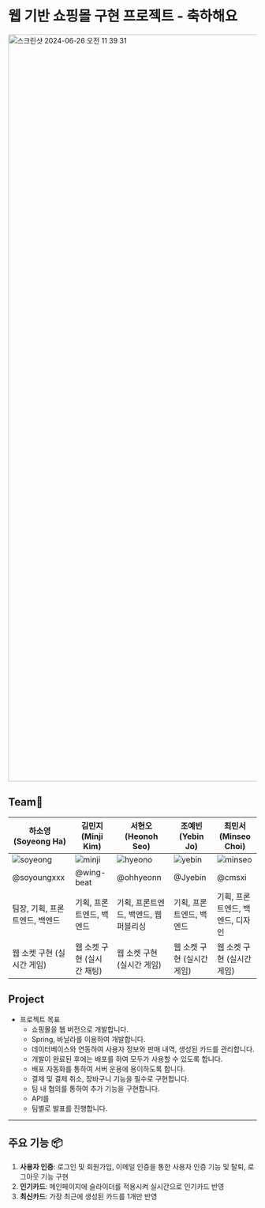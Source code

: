 # 웹 기반 쇼핑몰 구현 프로젝트 - 축하해요

<img width="1512" alt="스크린샷 2024-06-26 오전 11 39 31" src="https://github.com/Jyebin/shinhan_team2_chukahaeyo/assets/108725996/73f2fc1d-8afe-469d-b9ea-0631946ece91">

## Team🐥

| 하소영 (Soyeong Ha)                                                                                              | 김민지(Minji Kim)                                                                                              | 서현오(Heonoh Seo)                                                                                              | 조예빈(Yebin Jo)                                                                                                | 최민서(Minseo Choi)                                                                                            |
|---------------------------------------------------------------------------------------------------------------|-------------------------------------------------------------------------------------------------------------|--------------------------------------------------------------------------------------------------------------|--------------------------------------------------------------------------------------------------------------|-------------------------------------------------------------------------------------------------------------|
| ![soyeong](https://github.com/Jyebin/shinhan_team3_omok/assets/67955977/d4212bca-3100-4b21-bc24-3bb171350336) | ![minji](https://github.com/Jyebin/shinhan_team3_omok/assets/67955977/6a5d0a60-8ebb-4548-8071-2957265442ef) | ![hyeono](https://github.com/Jyebin/shinhan_team3_omok/assets/67955977/9efc21d8-3525-4ddf-8126-b2fcda73e8a5)  | ![yebin](https://github.com/Jyebin/shinhan_team3_omok/assets/67955977/47f41339-2451-4c5b-9461-e83772ad8ecc)| ![minseo](https://github.com/Jyebin/shinhan_team3_omok/assets/67955977/1135661a-ed49-4b5a-9962-16fb87eb53d4) |
| @soyoungxxx                                                                                                    | @wing-beat                                                                                                  | @ohhyeonn                                                                                                    | @Jyebin                                                                                                      | @cmsxi                                                                                                      |
| 팀장, 기획, 프론트엔드, 백엔드                                                                                            | 기획, 프론트엔드, 백엔드                                                                                              | 기획, 프론트엔드, 백엔드, 웹 퍼블리싱                                                                                       | 기획, 프론트엔드, 백엔드                                                                                               | 기획, 프론트엔드, 백엔드, 디자인                                                                                         |
| 웹 소켓 구현 (실시간 게임)                                                                                              | 웹 소켓 구현 (실시간 채팅)                                                                                            | 웹 소켓 구현 (실시간 게임)                                                                                             | 웹 소켓 구현 (실시간 게임)                                                                                             | 웹 소켓 구현 (실시간 게임)                                                                                            |

## Project

- 프로젝트 목표
    - 쇼핑몰을 웹 버전으로 개발합니다.
    - Spring, 바닐라를 이용하여 개발합니다.
    - 데이터베이스와 연동하여 사용자 정보와 판매 내역, 생성된 카드를 관리합니다.
    - 개발이 완료된 후에는 배포를 하여 모두가 사용할 수 있도록 합니다.
    - 배포 자동화를 통하여 서버 운용에 용이하도록 합니다.
    - 결제 및 결제 취소, 장바구니 기능을 필수로 구현합니다.
    - 팀 내 협의를 통하여 추가 기능을 구현합니다.
    - API를 
    - 팀별로 발표를 진행합니다.

---

## 주요 기능 📦

1. **사용자 인증**: 로그인 및 회원가입, 이메일 인증을 통한 사용자 인증 기능 및 탈퇴, 로그아웃 기능 구현
2. **인기카드**: 메인페이지에 슬라이더를 적용시켜 실시간으로 인기카드 반영
3. **최신카드**: 가장 최근에 생성된 카드를 1개만 반영



